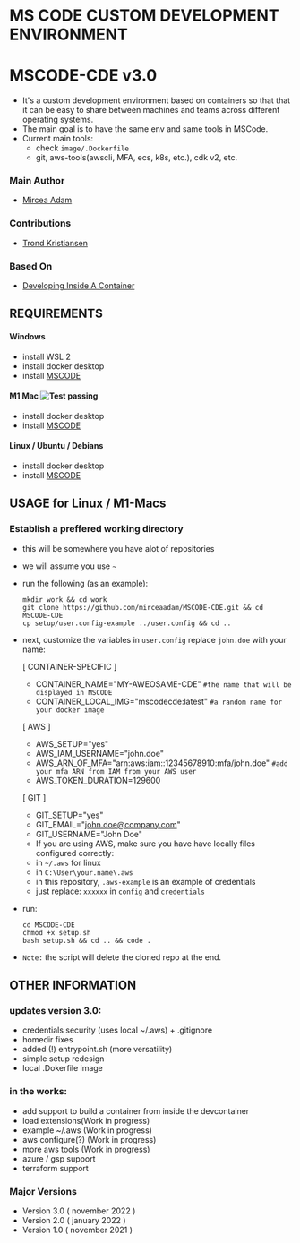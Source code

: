 # MS CODE CUSTOM DEVELOPMENT ENVIRONMENT
# MSCODE-CDE v3.0
- It's a custom development environment based on containers so that that it can be easy to share between machines and teams across different operating systems.
- The main goal is to have the same env and same tools in MSCode.
- Current main tools: 
    - check `image/.Dockerfile` 
    - git, aws-tools(awscli, MFA, ecs, k8s, etc.), cdk v2, etc.

### Main Author
- [Mircea Adam](https://github.com/mirceaadam)

### Contributions
- [Trond Kristiansen](https://github.com)

### Based On
- [Developing Inside A Container](https://code.visualstudio.com/docs/devcontainers/containers#_quick-start-open-an-existing-folder-in-a-container)


## REQUIREMENTS
#### Windows
- install WSL 2
- install docker desktop
- install [MSCODE](https://code.visualstudio.com/download)
#### M1 Mac ![Test passing](https://img.shields.io/badge/Tests-passing-brightgreen.svg)
- install docker desktop
- install [MSCODE](https://code.visualstudio.com/download)
#### Linux / Ubuntu / Debians
- install docker desktop
- install [MSCODE](https://code.visualstudio.com/download)

## USAGE for Linux / M1-Macs
### Establish a preffered working directory
- this will be somewhere you have alot of repositories
- we will assume you use `~`
- run the following (as an example):
    ```
    mkdir work && cd work
    git clone https://github.com/mirceaadam/MSCODE-CDE.git && cd MSCODE-CDE
    cp setup/user.config-example ../user.config && cd ..
    ```
- next, customize the variables in `user.config` replace `john.doe` with your name:
    
    [ CONTAINER-SPECIFIC ]
    - CONTAINER_NAME="MY-AWEOSAME-CDE" `#the name that will be displayed in MSCODE`
    - CONTAINER_LOCAL_IMG="mscodecde:latest" `#a random name for your docker image`
   
    [ AWS ]
    - AWS_SETUP="yes"
    - AWS_IAM_USERNAME="john.doe"
    - AWS_ARN_OF_MFA="arn:aws:iam::12345678910:mfa/john.doe" `#add your mfa ARN from IAM from your AWS user` 
    - AWS_TOKEN_DURATION=129600
    
    [ GIT ]
    - GIT_SETUP="yes"
    - GIT_EMAIL="john.doe@company.com"
    - GIT_USERNAME="John Doe"
    - If you are using AWS, make sure you have have locally files configured correctly: 
    - in `~/.aws` for linux
    - in `C:\User\your.name\.aws`
    - in this repository, `.aws-example` is an example of credentials
    - just replace: `xxxxxx` in `config` and `credentials`
- run:
    ```
    cd MSCODE-CDE
    chmod +x setup.sh
    bash setup.sh && cd .. && code .
    ```     
- `Note:` the script will delete the cloned repo at the end.
## OTHER INFORMATION
### updates version 3.0:
- credentials security (uses local ~/.aws) + .gitignore
- homedir fixes
- added (!) entrypoint.sh (more versatility)
- simple setup redesign
- local .Dokerfile image

### in the works:
- add support to build a container from inside the devcontainer  
- load extensions(Work in progress)
- example ~/.aws (Work in progress)
- aws configure(?) (Work in progress)
- more aws tools (Work in progress)
- azure / gsp support
- terraform support

### Major Versions 
- Version 3.0 ( november 2022 )
- Version 2.0 ( january 2022 )
- Version 1.0 ( november 2021 )